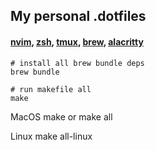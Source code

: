 ## My personal .dotfiles 
#### [nvim](https://github.com/neovim/neovim), [zsh](https://github.com/robbyrussell/oh-my-zsh/), [tmux](https://github.com/tmux/tmux), [brew](https://github.com/Homebrew), [alacritty](https://github.com/jwilm/alacritty)

```shell
# install all brew bundle deps
brew bundle

# run makefile all
make  
```
MacOS
make
or
make all

Linux
make all-linux
